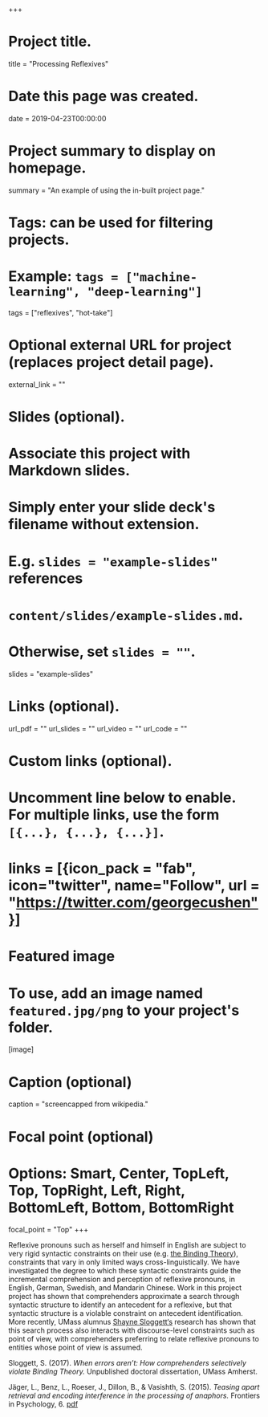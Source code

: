 +++
# Project title.
title = "Processing Reflexives"

# Date this page was created.
date = 2019-04-23T00:00:00

# Project summary to display on homepage.
summary = "An example of using the in-built project page."

# Tags: can be used for filtering projects.
# Example: `tags = ["machine-learning", "deep-learning"]`
tags = ["reflexives", "hot-take"]

# Optional external URL for project (replaces project detail page).
external_link = ""

# Slides (optional).
#   Associate this project with Markdown slides.
#   Simply enter your slide deck's filename without extension.
#   E.g. `slides = "example-slides"` references 
#   `content/slides/example-slides.md`.
#   Otherwise, set `slides = ""`.
slides = "example-slides"

# Links (optional).
url_pdf = ""
url_slides = ""
url_video = ""
url_code = ""

# Custom links (optional).
#   Uncomment line below to enable. For multiple links, use the form `[{...}, {...}, {...}]`.
# links = [{icon_pack = "fab", icon="twitter", name="Follow", url = "https://twitter.com/georgecushen"}]

# Featured image
# To use, add an image named `featured.jpg/png` to your project's folder. 
[image]
  # Caption (optional)
  caption = "screencapped from wikipedia."
  
  # Focal point (optional)
  # Options: Smart, Center, TopLeft, Top, TopRight, Left, Right, BottomLeft, Bottom, BottomRight
  focal_point = "Top"
+++

Reflexive pronouns such as herself and himself in English are subject to very rigid syntactic constraints on their use (e.g.  [the Binding Theory](https://en.wikipedia.org/wiki/Binding_(linguistics))), constraints that vary in only limited ways cross-linguistically. We have investigated the degree to which these syntactic constraints guide the incremental comprehension and perception of reflexive pronouns, in English, German, Swedish, and Mandarin Chinese. Work in this project project has shown that comprehenders approximate a search through syntactic structure to identify an antecedent for a reflexive, but that syntactic structure is a violable constraint on antecedent identification. More recently, UMass alumnus [Shayne Sloggett‘s](https://sites.northwestern.edu/sjs9247/) research has shown that this search process also interacts with discourse-level constraints such as point of view, with comprehenders preferring to relate reflexive pronouns to entities whose point of view is assumed.

Sloggett, S. (2017). *When errors aren’t: How comprehenders selectively violate Binding Theory.* Unpublished doctoral dissertation, UMass Amherst.

Jäger, L., Benz, L., Roeser, J., Dillon, B., & Vasishth, S. (2015). *Teasing apart retrieval and encoding interference in the processing of anaphors.* Frontiers in Psychology, 6. [pdf](link)